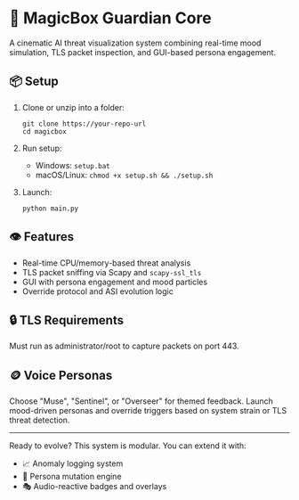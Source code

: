 # 🧠 MagicBox Guardian Core

A cinematic AI threat visualization system combining real-time mood simulation, TLS packet inspection, and GUI-based persona engagement.

## 📦 Setup

1. Clone or unzip into a folder:
    ```
    git clone https://your-repo-url
    cd magicbox
    ```

2. Run setup:
    - Windows: `setup.bat`
    - macOS/Linux: `chmod +x setup.sh && ./setup.sh`

3. Launch:
    ```
    python main.py
    ```

## 👁 Features
- Real-time CPU/memory-based threat analysis
- TLS packet sniffing via Scapy and `scapy-ssl_tls`
- GUI with persona engagement and mood particles
- Override protocol and ASI evolution logic

## 🔒 TLS Requirements
Must run as administrator/root to capture packets on port 443.

## 🪙 Voice Personas
Choose "Muse", "Sentinel", or "Overseer" for themed feedback. Launch mood-driven personas and override triggers based on system strain or TLS threat detection.

---

Ready to evolve? This system is modular. You can extend it with:
- 📈 Anomaly logging system
- 🧬 Persona mutation engine
- 🎭 Audio-reactive badges and overlays

